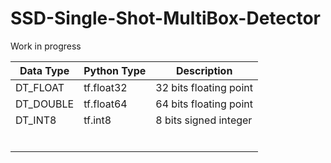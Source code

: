 # SSD-Single-Shot-MultiBox-Detector

Work in progress


| Data Type  | Python Type  | Description  |
|---|---|---|
| DT_FLOAT  | tf.float32  | 32 bits floating point  |
| DT_DOUBLE  | tf.float64  | 64 bits floating point  |
| DT_INT8  |   tf.int8 | 8 bits signed integer  |
|   |   |   |
|   |   |   |
|   |   |   |
|   |   |   |
|   |   |   |
|   |   |   |
